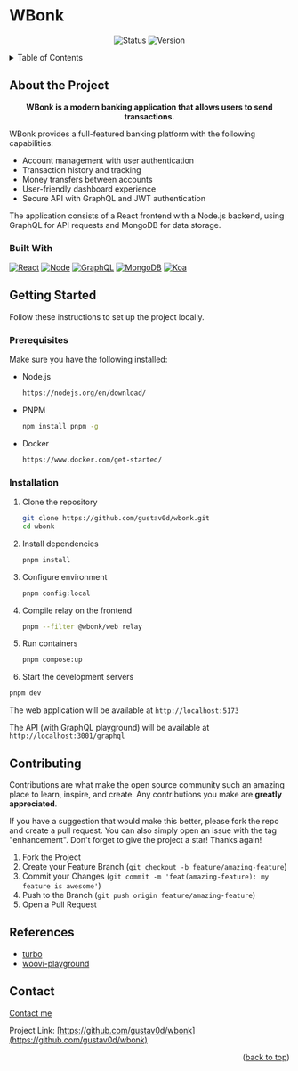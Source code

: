 <div id="top"></div>

# WBonk

<p align="center">
  <img src="https://img.shields.io/badge/Status-Active-success?style=for-the-badge" alt="Status" />
  <img src="https://img.shields.io/badge/Version-1.0.0-blue?style=for-the-badge" alt="Version" />
</p>

<!-- TABLE OF CONTENTS -->
<details>
  <summary>Table of Contents</summary>
  <ol>
    <li>
      <a href="#about-the-project">About The Project</a>
      <ul>
        <li><a href="#built-with">Built With</a></li>
      </ul>
    </li>
    <li>
      <a href="#getting-started">Getting Started</a>
      <ul>
        <li><a href="#prerequisites">Prerequisites</a></li>
        <li><a href="#installation">Installation</a></li>
      </ul>
    </li>
    <li><a href="#contributing">Contributing</a></li>
    <li><a href="#contact">Contact</a></li>
  </ol>
</details>

## About the Project

<p align="center">
  <strong>WBonk is a modern banking application that allows users to send transactions.</strong>
</p>

WBonk provides a full-featured banking platform with the following capabilities:

- Account management with user authentication
- Transaction history and tracking
- Money transfers between accounts
- User-friendly dashboard experience
- Secure API with GraphQL and JWT authentication

The application consists of a React frontend with a Node.js backend, using GraphQL for API requests and MongoDB for data storage.

### Built With

[![React][react.js]][react-url]
[![Node][node.js]][node-url]
[![GraphQL][graphql]][graphql-url]
[![MongoDB][mongodb]][mongodb-url]
[![Koa][koa]][koa-url]

## Getting Started

Follow these instructions to set up the project locally.

### Prerequisites

Make sure you have the following installed:

- Node.js

  ```sh
  https://nodejs.org/en/download/
  ```

- PNPM

  ```sh
  npm install pnpm -g
  ```

- Docker

  ```sh
  https://www.docker.com/get-started/
  ```

### Installation

1. Clone the repository

   ```sh
   git clone https://github.com/gustav0d/wbonk.git
   cd wbonk
   ```

2. Install dependencies

   ```sh
   pnpm install
   ```

3. Configure environment

   ```sh
   pnpm config:local
   ```

4. Compile relay on the frontend

   ```sh
   pnpm --filter @wbonk/web relay
   ```

5. Run containers

   ```sh
   pnpm compose:up
   ```

6. Start the development servers

```sh
pnpm dev
```

The web application will be available at `http://localhost:5173`

The API (with GraphQL playground) will be available at `http://localhost:3001/graphql`

## Contributing

Contributions are what make the open source community such an amazing place to learn, inspire, and create. Any contributions you make are **greatly appreciated**.

If you have a suggestion that would make this better, please fork the repo and create a pull request. You can also simply open an issue with the tag "enhancement".
Don't forget to give the project a star! Thanks again!

1. Fork the Project
2. Create your Feature Branch (`git checkout -b feature/amazing-feature`)
3. Commit your Changes (`git commit -m 'feat(amazing-feature): my feature is awesome'`)
4. Push to the Branch (`git push origin feature/amazing-feature`)
5. Open a Pull Request

## References

- [turbo](https://turbo.build/repo/docs/getting-started/add-to-existing-repository)
- [woovi-playground](https://github.com/woovibr/woovi-playground)

<!-- CONTACT -->

## Contact

[Contact me](https://bento.me/dantas)

Project Link: [https://github.com/gustav0d/wbonk](https://github.com/gustav0d/wbonk)

<p align="right">(<a href="#top">back to top</a>)</p>

<!-- MARKDOWN LINKS & IMAGES -->
<!-- https://www.markdownguide.org/basic-syntax/#reference-style-links -->

[react.js]: https://img.shields.io/badge/React-20232A?style=for-the-badge&logo=react&logoColor=61DAFB
[react-url]: https://reactjs.org/
[node.js]: https://img.shields.io/badge/NodeJS-339933?style=for-the-badge&logo=nodedotjs&logoColor=white
[node-url]: https://nodejs.org/
[graphql]: https://img.shields.io/badge/Graphql-E10098?style=for-the-badge&logo=graphql&logoColor=white
[graphql-url]: https://graphql.org/
[mongodb]: https://img.shields.io/badge/MongoDB-47A248?style=for-the-badge&logo=mongodb&logoColor=white
[mongodb-url]: https://mongodb.com
[koa]: https://img.shields.io/badge/Koa-F9F9F9?style=for-the-badge&logo=koa&logoColor=33333D
[koa-url]: https://koajs.com
